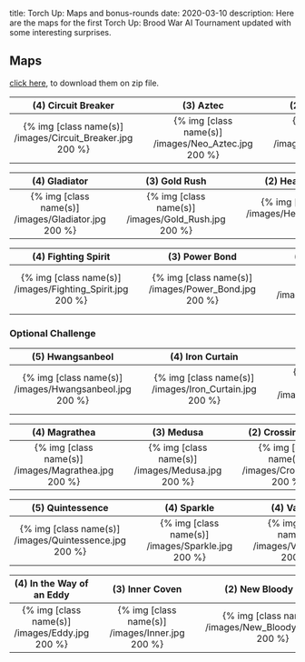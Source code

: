 title: Torch Up: Maps and bonus-rounds
date: 2020-03-10
description: Here are the maps for the first Torch Up: Brood War AI Tournament updated with some interesting surprises.

## Maps
[click here](https://torchup.org/files/maps.zip), to download them on zip file.

| (4) Circuit Breaker | &nbsp; | (3) Aztec | &nbsp; | (2) Blue Storm | 
|:---:|:---:|:---:|:---:|:---:|
| {% img [class name(s)] /images/Circuit_Breaker.jpg 200 %} | &nbsp; | {% img [class name(s)] /images/Neo_Aztec.jpg 200 %} | &nbsp; | {% img [class name(s)] /images/Bluestorm.jpg 200 %} |

| (4) Gladiator | &nbsp; | (3) Gold Rush | &nbsp; | (2) Heartbreak Ridge |
:---:|:---:|:---:|:---:|:---:|
| {% img [class name(s)] /images/Gladiator.jpg 200 %} | &nbsp; | {% img [class name(s)] /images/Gold_Rush.jpg 200 %} | &nbsp; | {% img [class name(s)] /images/Heartbreak_Ridge.jpg 200 %} |

| (4) Fighting Spirit | &nbsp; | (3) Power Bond | &nbsp; | (2) Overwatch |
:---:|:---:|:---:|:---:|:---:|
| {% img [class name(s)] /images/Fighting_Spirit.jpg 200 %} | &nbsp; | {% img [class name(s)] /images/Power_Bond.jpg 200 %} | &nbsp; | {% img [class name(s)] /images/Overwatch.jpg 200 %} |


### Optional Challenge

| (5) Hwangsanbeol | &nbsp; | (4) Iron Curtain | &nbsp; | (4) Hannibal |
:---:|:---:|:---:|:---:|:---:|
| {% img [class name(s)] /images/Hwangsanbeol.jpg 200 %} | &nbsp; | {% img [class name(s)] /images/Iron_Curtain.jpg 200 %} | &nbsp; | {% img [class name(s)] /images/Hannibal.jpg 200 %} |

| (4) Magrathea | &nbsp; | (3) Medusa | &nbsp; | (2) Crossing Field |
:---:|:---:|:---:|:---:|:---:|
| {% img [class name(s)] /images/Magrathea.jpg 200 %} | &nbsp; | {% img [class name(s)] /images/Medusa.jpg 200 %} | &nbsp; | {% img [class name(s)] /images/Crossing.jpg 200 %} |

| (5) Quintessence | &nbsp; | (4) Sparkle | &nbsp; | (4) Vampire |
:---:|:---:|:---:|:---:|:---:|
| {% img [class name(s)] /images/Quintessence.jpg 200 %} | &nbsp; | {% img [class name(s)] /images/Sparkle.jpg 200 %} | &nbsp; | {% img [class name(s)] /images/Vampire.jpg 200 %} |

| (4) In the Way of an Eddy | &nbsp; | (3) Inner Coven | &nbsp; | (2) New Bloody Ridge |
:---:|:---:|:---:|:---:|:---:|
| {% img [class name(s)] /images/Eddy.jpg 200 %} | &nbsp; | {% img [class name(s)] /images/Inner.jpg 200 %} | &nbsp; | {% img [class name(s)] /images/New_Bloody_Ridge.jpg 200 %} |

